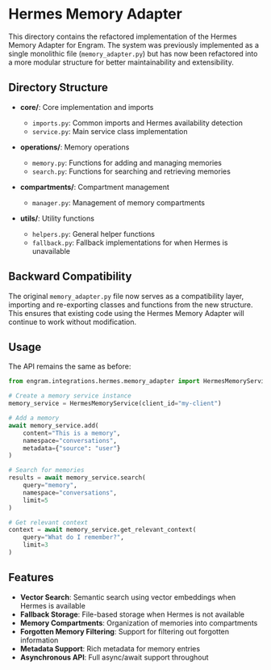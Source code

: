 # Hermes Memory Adapter

This directory contains the refactored implementation of the Hermes Memory Adapter for Engram. The system was previously implemented as a single monolithic file (`memory_adapter.py`) but has now been refactored into a more modular structure for better maintainability and extensibility.

## Directory Structure

- **core/**: Core implementation and imports
  - `imports.py`: Common imports and Hermes availability detection
  - `service.py`: Main service class implementation
  
- **operations/**: Memory operations
  - `memory.py`: Functions for adding and managing memories
  - `search.py`: Functions for searching and retrieving memories
  
- **compartments/**: Compartment management
  - `manager.py`: Management of memory compartments
  
- **utils/**: Utility functions
  - `helpers.py`: General helper functions
  - `fallback.py`: Fallback implementations for when Hermes is unavailable

## Backward Compatibility

The original `memory_adapter.py` file now serves as a compatibility layer, importing and re-exporting classes and functions from the new structure. This ensures that existing code using the Hermes Memory Adapter will continue to work without modification.

## Usage

The API remains the same as before:

```python
from engram.integrations.hermes.memory_adapter import HermesMemoryService

# Create a memory service instance
memory_service = HermesMemoryService(client_id="my-client")

# Add a memory
await memory_service.add(
    content="This is a memory",
    namespace="conversations",
    metadata={"source": "user"}
)

# Search for memories
results = await memory_service.search(
    query="memory",
    namespace="conversations",
    limit=5
)

# Get relevant context
context = await memory_service.get_relevant_context(
    query="What do I remember?",
    limit=3
)
```

## Features

- **Vector Search**: Semantic search using vector embeddings when Hermes is available
- **Fallback Storage**: File-based storage when Hermes is not available
- **Memory Compartments**: Organization of memories into compartments
- **Forgotten Memory Filtering**: Support for filtering out forgotten information
- **Metadata Support**: Rich metadata for memory entries
- **Asynchronous API**: Full async/await support throughout